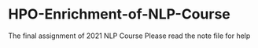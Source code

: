 # HPO-Enrichment-of-NLP-Course
The final assignment of 2021 NLP Course
Please read the note file for help
